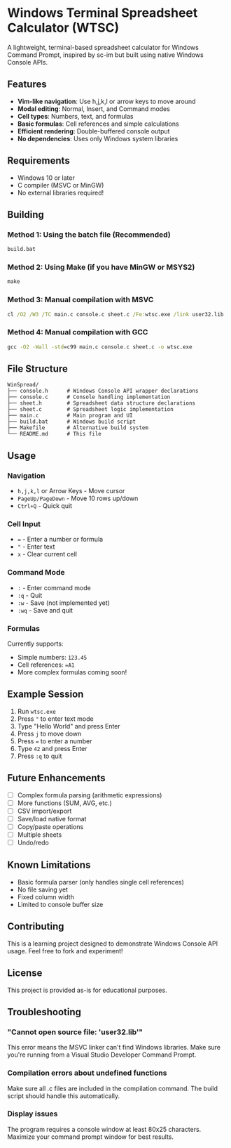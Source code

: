 # Windows Terminal Spreadsheet Calculator (WTSC)

A lightweight, terminal-based spreadsheet calculator for Windows Command Prompt, inspired by sc-im but built using native Windows Console APIs.

## Features

- **Vim-like navigation**: Use h,j,k,l or arrow keys to move around
- **Modal editing**: Normal, Insert, and Command modes
- **Cell types**: Numbers, text, and formulas
- **Basic formulas**: Cell references and simple calculations
- **Efficient rendering**: Double-buffered console output
- **No dependencies**: Uses only Windows system libraries

## Requirements

- Windows 10 or later
- C compiler (MSVC or MinGW)
- No external libraries required!

## Building

### Method 1: Using the batch file (Recommended)
```cmd
build.bat
```

### Method 2: Using Make (if you have MinGW or MSYS2)
```cmd
make
```

### Method 3: Manual compilation with MSVC
```cmd
cl /O2 /W3 /TC main.c console.c sheet.c /Fe:wtsc.exe /link user32.lib
```

### Method 4: Manual compilation with GCC
```cmd
gcc -O2 -Wall -std=c99 main.c console.c sheet.c -o wtsc.exe
```

## File Structure

```
WinSpread/
├── console.h      # Windows Console API wrapper declarations
├── console.c      # Console handling implementation
├── sheet.h        # Spreadsheet data structure declarations
├── sheet.c        # Spreadsheet logic implementation
├── main.c         # Main program and UI
├── build.bat      # Windows build script
├── Makefile       # Alternative build system
└── README.md      # This file
```

## Usage

### Navigation
- `h,j,k,l` or Arrow Keys - Move cursor
- `PageUp/PageDown` - Move 10 rows up/down
- `Ctrl+Q` - Quick quit

### Cell Input
- `=` - Enter a number or formula
- `"` - Enter text
- `x` - Clear current cell

### Command Mode
- `:` - Enter command mode
- `:q` - Quit
- `:w` - Save (not implemented yet)
- `:wq` - Save and quit

### Formulas
Currently supports:
- Simple numbers: `123.45`
- Cell references: `=A1`
- More complex formulas coming soon!

## Example Session

1. Run `wtsc.exe`
2. Press `"` to enter text mode
3. Type "Hello World" and press Enter
4. Press `j` to move down
5. Press `=` to enter a number
6. Type `42` and press Enter
7. Press `:q` to quit

## Future Enhancements

- [ ] Complex formula parsing (arithmetic expressions)
- [ ] More functions (SUM, AVG, etc.)
- [ ] CSV import/export
- [ ] Save/load native format
- [ ] Copy/paste operations
- [ ] Multiple sheets
- [ ] Undo/redo

## Known Limitations

- Basic formula parser (only handles single cell references)
- No file saving yet
- Fixed column width
- Limited to console buffer size

## Contributing

This is a learning project designed to demonstrate Windows Console API usage. Feel free to fork and experiment!

## License

This project is provided as-is for educational purposes.

## Troubleshooting

### "Cannot open source file: 'user32.lib'"
This error means the MSVC linker can't find Windows libraries. Make sure you're running from a Visual Studio Developer Command Prompt.

### Compilation errors about undefined functions
Make sure all .c files are included in the compilation command. The build script should handle this automatically.

### Display issues
The program requires a console window at least 80x25 characters. Maximize your command prompt window for best results.